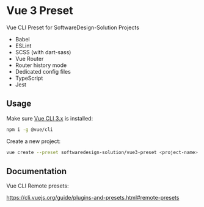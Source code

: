 # Vue 3 Preset

Vue CLI Preset for SoftwareDesign-Solution Projects

- Babel
- ESLint
- SCSS (with dart-sass)
- Vue Router
- Router history mode
- Dedicated config files
- TypeScript
- Jest

## Usage

Make sure [Vue CLI 3.x](https://cli.vuejs.org/) is installed:

```bash
npm i -g @vue/cli
```

Create a new project:

```bash
vue create --preset softwaredesign-solution/vue3-preset <project-name>
```

## Documentation

Vue CLI Remote presets:

https://cli.vuejs.org/guide/plugins-and-presets.html#remote-presets